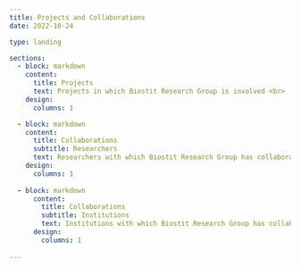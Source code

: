 ```yaml
---
title: Projects and Collaborations
date: 2022-10-24

type: landing

sections:
  - block: markdown
    content:
      title: Projects
      text: Projects in which Biostit Research Group is involved <br>    
    design:
      columns: 1

  - block: markdown
    content:
      title: Collaborations
      subtitle: Researchers
      text: Researchers with which Biostit Research Group has collaborations <br>    
    design:
      columns: 1
    
  - block: markdown
      content:
        title: Collaborations
        subtitle: Institutions
        text: Institutions with which Biostit Research Group has collaborations <br>    
      design:
        columns: 1
    
---
```

